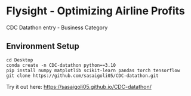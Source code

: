 # Flysight - Optimizing Airline Profits
CDC Datathon entry - Business Category

## Environment Setup
```
cd Desktop
conda create -n CDC-datathon python==3.10
pip install numpy matplotlib scikit-learn pandas torch tensorflow
git clone https://github.com/sasaigoli05/CDC-datathon.git
```

Try it out here: https://sasaigoli05.github.io/CDC-datathon/
